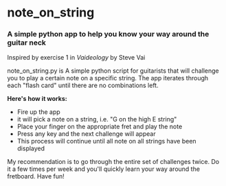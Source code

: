 # note_on_string
### A simple python app to help you know your way around the guitar neck

Inspired by exercise 1 in _Vaideology_ by Steve Vai

note_on_string.py is A simple python script for guitarists that will challenge you to play a certain note on a specific string. The app iterates through each "flash card" until there are no combinations left.

**Here's how it works:**
* Fire up the app
* it will pick a note on a string, i.e. "G on the high E string"
* Place your finger on the appropriate fret and play the note
* Press any key and the next challenge will appear
* This process will continue until all note on all strings have been displayed

My recommendation is to go through the entire set of challenges twice. Do it a few times per week and you'll quickly learn your way around the fretboard.
Have fun!

